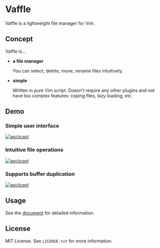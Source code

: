 Vaffle
======
Vaffle is a lightweight file manager for Vim.




Concept
-------
Vaffle is...

- **a file manager**

  You can select, delete, move, rename files intuitively.

- **simple**

  Written in pure Vim script. Doesn't require any other plugins and not
  have too complex features: coping files, lazy loading, etc.
  
  
  

Demo
----


### Simple user interface
[![asciicast](https://asciinema.org/a/134279.png)](https://asciinema.org/a/134279)


### Intuitive file operations
[![asciicast](https://asciinema.org/a/134280.png)](https://asciinema.org/a/134280)


### Supports buffer duplication
[![asciicast](https://asciinema.org/a/134282.png)](https://asciinema.org/a/134282)




Usage
-----
See the [document][vim-doc] for detailed information.




License
-------
MIT License. See `LICENSE.txt` for more information.




[vim-doc]: https://github.com/cocopon/vaffle.vim/blob/master/doc/vaffle.txt
